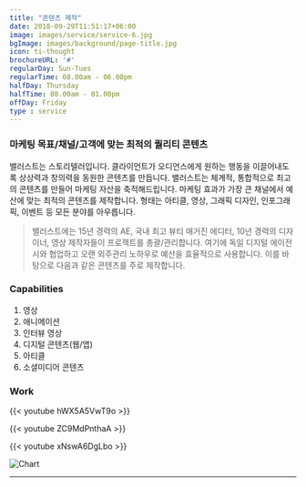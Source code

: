 ```yaml
---
title: "콘텐츠 제작"
date: 2018-09-29T11:51:17+06:00
image: images/service/service-6.jpg
bgImage: images/background/page-title.jpg
icon: ti-thought
brochureURL: '#'
regularDay: Sun-Tues
regularTime: 08.00am - 06.00pm
halfDay: Thursday
halfTime: 08.00am - 01.00pm
offDay: Friday
type : service
---
```


### 마케팅 목표/채널/고객에 맞는 최적의 퀄리티 콘텐츠 
밸러스트는 스토리텔러입니다. 클라이언트가 오디언스에게 원하는 행동을 이끌어내도록 상상력과 창의력을 동원한 콘텐츠를 만듭니다. 
밸러스트는 체계적, 통합적으로 최고의 콘텐츠를 만들어 마케팅 자산을 축적해드립니다. 마케팅 효과가 가장 큰 채널에서 예산에 맞는 최적의 콘텐츠를 제작합니다.<!--more--> 형태는 아티클, 영상, 그래픽 디자인, 인포그래픽, 이벤트 등 모든 분야를 아우릅니다.


> 밸러스트에는 15년 경력의 AE, 국내 최고 뷰티 매거진 에디터, 10년 경력의 디자이너, 영상 제작자들이 프로젝트를 총괄/관리합니다. 여기에 독일 디지털 에이전시와 협업하고 오랜 외주관리 노하우로 예산을 효율적으로 사용합니다. 이를 바탕으로 다음과 같은 콘텐츠를 주로 제작합니다.  

### Capabilities
1. 영상
2. 애니메이션
3. 인터뷰 영상 
4. 디지털 콘텐츠(웹/앱)
5. 아티클
6. 소셜미디어 콘텐츠

### Work 

{{< youtube hWX5A5VwT9o >}}

{{< youtube ZC9MdPnthaA >}}

{{< youtube xNswA6DgLbo >}}

![Chart](../../images/service/service-chart.jpg)


---

